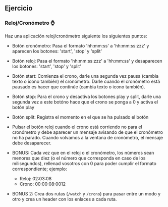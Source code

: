 ## Ejercicio

### Reloj/Cronómetro ⌚

Haz una aplicación reloj/cronómetro siguiente los siguientes puntos:

- Botón cronómetro: Pasa el formato 'hh:mm:ss' a 'hh:mm:ss:zzz' y aparecen los botones: 'start', 'stop' y 'split'
- Botón reloj: Pasa el formato 'hh:mm:ss:zzz' a 'hh:mm:ss' y desaparecen los botones: 'start', 'stop' y 'split'

- Botón start: Comienza el crono, darle una segunda vez pausa (cambia texto o icono también) el cronómetro. Darle cuando el cronómetro está pausado es hacer que continúe (cambia texto o icono también).
- Botón stop: Para el crono y desactiva los botones play y split, darle una segunda vez a este botóno hace que el crono se ponga a 0 y activa el botón play
- Botón split: Registra el momento en el que se ha pulsado el botón

* Pulsar el botón reloj cuando el crono está corriendo no para el cronómetro y debe aparecer un mensaje avisando de que el cronómetro no ha parado. Cuando volvamos a la ventana de cronómetro, el mensaje debe desaparecer.

* BONUS: Cada vez que en el reloj o el cronómetro, los números sean menores que diez (o el número que corresponda en caso de los milisegundos), rellenad vosotros con 0 para poder cumplir el formato correspondiente; ejemplo:

  - Reloj: 02:03:08
  - Crono: 00:00:08:0012

* BONUS 2: Crea dos rutas (`/watch` y `/crono`) para pasar entre un modo y otro y crea un header con los enlaces a cada ruta.
